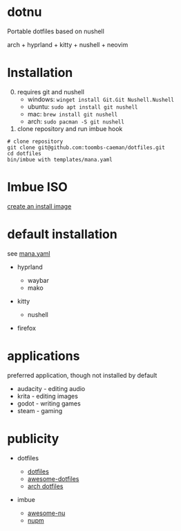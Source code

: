 # dotnu

Portable dotfiles based on nushell

arch + hyprland + kitty + nushell + neovim

# Installation
0. requires git and nushell
    * windows: `winget install Git.Git Nushell.Nushell`
    * ubuntu: `sudo apt install git nushell`
    * mac: `brew install git nushell`
    * arch: `sudo pacman -S git nushell`
1. clone repository and run imbue hook
```shell
# clone repository
git clone git@github.com:toombs-caeman/dotfiles.git
cd dotfiles
bin/imbue with templates/mana.yaml
```

# Imbue ISO
[create an install image](iso/README.md)

# default installation
see [mana.yaml](templates/mana.yaml)
* hyprland
    * waybar
    * mako

* kitty
    * nushell
* firefox

# applications
preferred application, though not installed by default
* audacity - editing audio
* krita - editing images
* godot - writing games
* steam - gaming

# publicity
* dotfiles
    * [dotfiles](https://dotfiles.github.io/)
    * [awesome-dotfiles](https://github.com/webpro/awesome-dotfiles)
    * [arch dotfiles](https://wiki.archlinux.org/title/Dotfiles)

* imbue
    * [awesome-nu](https://github.com/nushell/awesome-nu)
    * [nupm](https://github.com/nushell/nupm)
